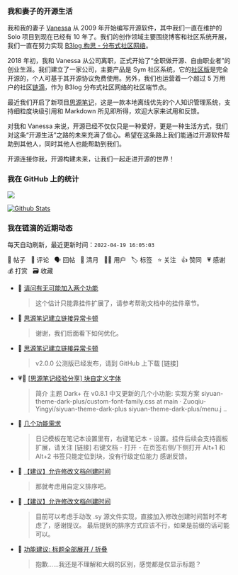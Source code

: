 ### 我和妻子的开源生活

我和我的妻子 [Vanessa](https://github.com/Vanessa219) 从 2009 年开始编写开源软件，其中我们一直在维护的 Solo 项目到现在已经有 10 年了。我们的创作领域主要围绕博客和社区系统开展，我们一直在努力实现 [B3log 构思 - 分布式社区网络](https://ld246.com/article/1546941897596)。

2018 年初，我和 Vanessa 从公司离职，正式开始了“全职做开源、自由职业者”的创业生涯。我们建立了一家公司，主要产品是 Sym 社区系统，它的[社区版](https://github.com/88250/symphony)是完全开源的，个人可基于其开源协议免费使用。另外，我们也运营着一个超过 5 万用户的社区[链滴](https://ld246.com)，作为 B3log 分布式社区网络的社区端节点。

最近我们开启了新项目[思源笔记](https://github.com/siyuan-note/siyuan)，这是一款本地离线优先的个人知识管理系统，支持细粒度块级引用和 Markdown 所见即所得，欢迎大家来试用和反馈。

对我和 Vanessa 来说，开源已经不仅仅只是一种爱好，更是一种生活方式，我们对这条“开源生活”之路的未来充满了信心。希望在这条路上我们能通过开源软件帮助到其他人，同时其他人也能帮助到我们。

开源连接你我，开源构建未来，让我们一起走进开源的世界！

### 我在 GitHub 上的统计

<a title="Hits" target="_blank" href="https://github.com/88250/88250"><img src="https://hits.b3log.org/88250/88250.svg"></a>

[![Github Stats](https://github-readme-stats.vercel.app/api?username=88250&theme=tokyonight&show_icons=true)](https://github.com/88250)

<!--events start -->

### 我在链滴的近期动态

每天自动刷新，最近更新时间：`2022-04-19 16:05:03`

📝 帖子 &nbsp; 💬 评论 &nbsp; 🗣 回帖 &nbsp; 🌙 清月 &nbsp; 👨‍💻 用户 &nbsp; 🏷️ 标签 &nbsp; ⭐️ 关注 &nbsp; 👍 赞同 &nbsp; 💗 感谢 &nbsp; 💰 打赏 &nbsp; 🗃 收藏

* 💬 [请问有无可能加入两个功能](https://ld246.com/article/1650313448901/comment/1650343045090#comments)

  > 这个估计只能靠挂件扩展了，请参考帮助文档中的挂件章节。
* 💬 [思源笔记建立链接异常卡顿](https://ld246.com/article/1650253537922/comment/1650342254062#comments)

  > 谢谢，我们后面看下如何优化。
* 💬 [思源笔记建立链接异常卡顿](https://ld246.com/article/1650253537922/comment/1650339980283#comments)

  > v2.0.0 公测版已经发布，请到 GitHub 上下载 [链接]
* 💗📝 [[思源笔记经验分享] 块自定义字体](https://ld246.com/article/1650339201591)

  > 简介 主题 Dark+ 在 v0.8.1 中又更新的几个小功能: 实现方案 siyuan-theme-dark-plus/custom-font-family.css at main · Zuoqiu-Yingyi/siyuan-theme-dark-plus siyuan-theme-dark-plus/menu.j ..
* 💬 [几个功能需求](https://ld246.com/article/1650336019937/comment/1650337162395#comments)

  > 日记模板在笔记本设置里有，右键笔记本 - 设置。挂件后续会支持面板扩展，请关注 [链接] 右键文档 - 打开 - 在页签右侧/下侧打开 Alt+1 和 Alt+2 书签只能定位到块，没有行级定位能力 感谢反馈。
* 💬 [【建议】允许修改文档创建时间](https://ld246.com/article/1650335471691/comment/1650336894295#comments)

  > 那就考虑用自定义排序吧。
* 💬 [【建议】允许修改文档创建时间](https://ld246.com/article/1650335471691/comment/1650335624261#comments)

  > 目前可以考虑手动改 .sy 源文件实现，直接加入修改创建时间暂时不考虑了，感谢提议。 最后提到的排序方式应该不行，如果是前缀的话可能可以。
* 💬 [功能建议: 标题全部展开 / 折叠](https://ld246.com/article/1650325930478/comment/1650333809041#comments)

  > 抱歉……我还是不理解和大纲的区别，感觉都是仅显示标题？


<!--events end -->
